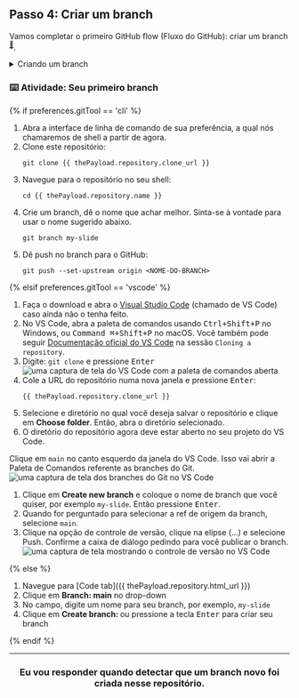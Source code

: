 ## Passo 4: Criar um branch

Vamos completar o primeiro GitHub flow (Fluxo do GitHub): criar um branch <sup>[:book:](https://help.github.com/articles/github-glossary/#branch)</sup>.

<details><summary>Criando um branch</summary>

## Creating a branch

:tv: [Video: Branches](https://www.youtube.com/watch?v=xgQmu81G1yY)

Você acabou de aprender como criar um branch—o primeiro passo no GitHub flow.

Branches são uma parte importante do GitHub flow porque eles nos permitem separar nossa trabalho da branch `main`.  Em outra palavras, o trabalho de todos está a salvo enquanto você contribui.


### Dicas ao usar branches

Um único projeto pode ter centenas de branches, cada uma sugerindo uma nova mudança para o branch `main`.

O melhor jeito de manter branches organizados com uma equipe é mantê-las concisos e breves. Em outras palavras, um único branch deve representar uma única funcionalidade ou um conserto de bug. Isso diminui a confusão entre contribuidores quando a branch é apenas ativo por alguns poucos dias antes dele ser mergeado <sup>[:book:](https://help.github.com/articles/github-glossary/#merge)</sup> com a branch `main`.

<hr>
</details>

### :keyboard: Atividade: Seu primeiro branch

{% if preferences.gitTool == 'cli' %}
1. Abra a interface de linha de comando de sua preferência, a qual nós chamaremos de shell a partir de agora.
1. Clone este repositório:
      ```shell
      git clone {{ thePayload.repository.clone_url }}
      ```
1. Navegue para o repositório no seu shell:
      ```shell
      cd {{ thePayload.repository.name }}
      ```
1. Crie um branch, dê o nome que achar melhor. Sinta-se à vontade para usar o nome sugerido abaixo.
      ```shell
      git branch my-slide
      ```
1. Dê push no branch para o GitHub:
      ```
      git push --set-upstream origin <NOME-DO-BRANCH>
      ```

{% elsif preferences.gitTool == 'vscode' %}
1. Faça o download e abra o [Visual Studio Code](https://code.visualstudio.com/Download) (chamado de VS Code) caso ainda não o tenha feito.
1. No VS Code, abra a paleta de comandos usando <kbd>Ctrl+Shift+P</kbd> no Windows, ou <kbd>Command ⌘+Shift+P</kbd> no macOS. Você também pode seguir [Documentação oficial do VS Code](https://code.visualstudio.com/docs/editor/versioncontrol#_cloning-a-repository) na sessão `Cloning a repository`.
1. Digite: `git clone` e pressione <kbd>Enter</kbd>
      ![uma captura de tela do VS Code com a paleta de comandos aberta](https://user-images.githubusercontent.com/16547949/53639288-bcf9ec80-3bf6-11e9-9d18-d97167168248.png)
1. Cole a URL do repositório numa nova janela e pressione <kbd>Enter</kbd>:
      ```shell
      {{ thePayload.repository.clone_url }}
      ```
1. Selecione e diretório no qual você deseja salvar o repositório e clique em **Choose folder**. Então, abra o diretório selecionado.
1. O diretório do repositório agora deve estar aberto no seu projeto do VS Code.

 Clique em `main` no canto esquerdo da janela do VS Code. Isso vai abrir a Paleta de Comandos referente as branches do Git.
      ![uma captura de tela dos branches do Git no VS Code](https://user-images.githubusercontent.com/16547949/53639606-adc76e80-3bf7-11e9-98ac-bd41ae2b40db.png)
1. Clique em **Create new branch** e coloque o nome de branch que você quiser, por exemplo `my-slide`. Então pressione <kbd>Enter</kbd>.
1. Quando for perguntado para selecionar a ref de origem da branch, selecione `main`.
1. Clique na opção de controle de versão, clique na elipse (...) e selecione Push. Confirme a caixa de diálogo pedindo para você publicar o branch.
      ![uma captura de tela mostrando o controle de versão no VS Code](https://user-images.githubusercontent.com/16547949/53640015-ee73b780-3bf8-11e9-8c90-be9022b9555a.png)

{% else %}

1. Navegue para [Code tab]({{ thePayload.repository.html_url }})
2. Clique em **Branch: main** no drop-down
3. No campo, digite um nome para seu branch, por exemplo, `my-slide`
4. Clique em **Create branch: <name>** ou pressione a tecla <kbd>Enter</kbd> para criar seu branch

{% endif %}
<hr>
<h3 align="center">Eu vou responder quando detectar que um branch novo foi criada nesse repositório.</h3>
